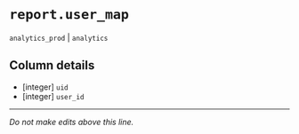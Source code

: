 # `report.user_map`
`analytics_prod` | `analytics`

## Column details
* [integer]   `uid`
* [integer]   `user_id`

-------------------------------------------------------------------------------
*Do not make edits above this line.*
